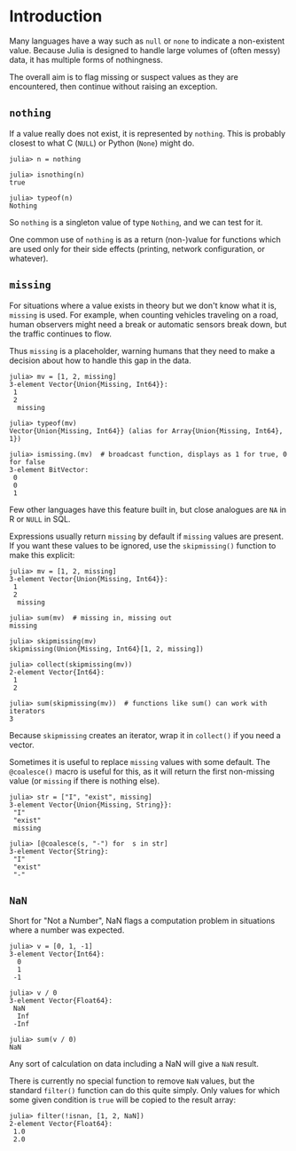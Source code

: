 # Introduction

Many languages have a way such as `null` or `none` to indicate a non-existent value.
Because Julia is designed to handle large volumes of (often messy) data, it has multiple forms of nothingness.

The overall aim is to flag missing or suspect values as they are encountered, then continue without raising an exception.

## `nothing`

If a value really does not exist, it is represented by `nothing`. This is probably closest to what C (`NULL`) or Python (`None`) might do.

```julia-repl
julia> n = nothing

julia> isnothing(n)
true

julia> typeof(n)
Nothing
```

So `nothing` is a singleton value of type `Nothing`, and we can test for it.

One common use of `nothing` is as a return (non-)value for functions which are used only for their side effects (printing, network configuration, or whatever).

## `missing`

For situations where a value exists in theory but we don't know what it is, `missing` is used. For example, when counting vehicles traveling on a road, human observers might need a break or automatic sensors break down, but the traffic continues to flow.

Thus `missing` is a placeholder, warning humans that they need to make a decision about how to handle this gap in the data.

```julia-repl
julia> mv = [1, 2, missing]
3-element Vector{Union{Missing, Int64}}:
 1
 2
  missing

julia> typeof(mv)
Vector{Union{Missing, Int64}} (alias for Array{Union{Missing, Int64}, 1})

julia> ismissing.(mv)  # broadcast function, displays as 1 for true, 0 for false
3-element BitVector:
 0
 0
 1
```

Few other languages have this feature built in, but close analogues are `NA` in R or `NULL` in SQL.

Expressions usually return `missing` by default if `missing` values are present.
If you want these values to be ignored, use the `skipmissing()` function to make this explicit:

```julia-repl
julia> mv = [1, 2, missing]
3-element Vector{Union{Missing, Int64}}:
 1
 2
  missing

julia> sum(mv)  # missing in, missing out
missing

julia> skipmissing(mv)
skipmissing(Union{Missing, Int64}[1, 2, missing])

julia> collect(skipmissing(mv))
2-element Vector{Int64}:
 1
 2

julia> sum(skipmissing(mv))  # functions like sum() can work with iterators
3
```

Because `skipmissing` creates an iterator, wrap it in `collect()` if you need a vector.

Sometimes it is useful to replace `missing` values with some default.
The `@coalesce()` macro is useful for this, as it will return the first non-missing value (or `missing` if there is nothing else).

```julia-repl
julia> str = ["I", "exist", missing]
3-element Vector{Union{Missing, String}}:
 "I"
 "exist"
 missing

julia> [@coalesce(s, "-") for  s in str]
3-element Vector{String}:
 "I"
 "exist"
 "-"
```

## `NaN`

Short for "Not a Number", NaN flags a computation problem in situations where a number was expected.

```julia-repl
julia> v = [0, 1, -1]
3-element Vector{Int64}:
  0
  1
 -1

julia> v / 0
3-element Vector{Float64}:
 NaN
  Inf
 -Inf
 
julia> sum(v / 0)
NaN
```

Any sort of calculation on data including a NaN will give a `NaN` result.

There is currently no special function to remove `NaN` values, but the standard `filter()` function can do this quite simply.
Only values for which some given condition is `true` will be copied to the result array:

```julia-repl
julia> filter(!isnan, [1, 2, NaN])
2-element Vector{Float64}:
 1.0
 2.0
```
